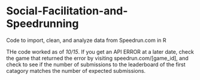 # Social-Facilitation-and-Speedrunning

Code to import, clean, and analyze data from Speedrun.com in R


THe code worked as of *10/15*. If you get an API ERROR at a later date, check the game that returned the error by visiting speedrun.com/[game_id], and check to see if the number of submissions to the leaderboard of the first catagory matches the number of expected submissions.
